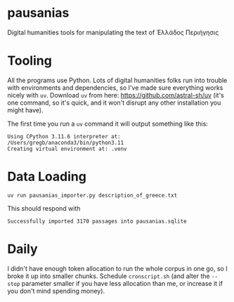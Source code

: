 # pausanias

Digital humanities tools for manipulating the text of Ἑλλάδος Περιήγησις

# Tooling

All the programs use Python. Lots of digital humanities folks run into
trouble with environments and dependencies, so I've made sure
everything works nicely with `uv`. Download `uv` from here:
https://github.com/astral-sh/uv (it's one command, so it's quick, and
it won't disrupt any other installation you might have).

The first time you run a `uv` command it will output something like this:

```
Using CPython 3.11.6 interpreter at: /Users/gregb/anaconda3/bin/python3.11
Creating virtual environment at: .venv
```



# Data Loading

`uv run pausanias_importer.py description_of_greece.txt`

This should respond with 

```
Successfully imported 3170 passages into pausanias.sqlite
```

# Daily

I didn't have enough token allocation to run the whole corpus in one go, so
I broke it up into smaller chunks. Schedule `cronscript.sh` (and alter the
`--stop` parameter smaller if you have less allocation than me, or increase
it if you don't mind spending money).



